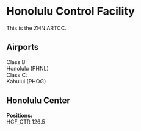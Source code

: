 # Honolulu Control Facility
This is the ZHN ARTCC.
## Airports
Class B:  
Honolulu (PHNL)  
Class C:  
Kahului (PHOG)  
## Honolulu Center
**Positions:**  
HCF_CTR 126.5